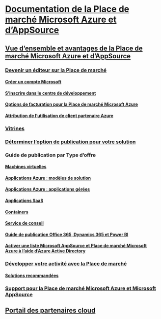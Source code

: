 # <a name="azure-marketplace-and-appsource-documentationindexmd"></a>[Documentation de la Place de marché Microsoft Azure et d’AppSource](index.md)  

## <a name="azure-marketplace-and-appsource-overview-and-benefitsmarketplace-publishers-guidemd"></a>[Vue d’ensemble et avantages de la Place de marché Microsoft Azure et d’AppSource](./marketplace-publishers-guide.md)  

### <a name="become-a-publisher-on-the-marketplacebecome-publishermd"></a>[Devenir un éditeur sur la Place de marché](./become-publisher.md)  
#### <a name="create-a-microsoft-accountguidelinesmd"></a>[Créer un compte Microsoft](./guidelines.md)
#### <a name="register-in-dev-centerregister-dev-centermd"></a>[S’inscrire dans le centre de développement](./register-dev-center.md) 
#### <a name="billing-options-for-azure-marketplacebilling-options-azure-marketplacemd"></a>[Options de facturation pour la Place de marché Microsoft Azure](./billing-options-azure-marketplace.md)  
#### <a name="azure-partner-customer-usage-attributionazure-partner-customer-usage-attributionmd"></a>[Attribution de l’utilisation de client partenaire Azure](./azure-partner-customer-usage-attribution.md)

### <a name="storefrontscomparing-appsource-azure-marketplacemd"></a>[Vitrines](./comparing-appsource-azure-marketplace.md)  

### <a name="determine-the-publishing-option-for-your-solutiondetermine-your-listing-typemd"></a>[Déterminer l’option de publication pour votre solution](./determine-your-listing-type.md)  

### <a name="publishing-guide-by-offer-type"></a>Guide de publication par Type d’offre 
#### <a name="virtual-machinesmarketplace-virtual-machinesmd"></a>[Machines virtuelles](./marketplace-virtual-machines.md)
#### <a name="azure-applications-solution-templatesmarketplace-solution-templatesmd"></a>[Applications Azure : modèles de solution](./marketplace-solution-templates.md)
#### <a name="azure-applications-managed-applicationsmarketplace-managed-appsmd"></a>[Applications Azure : applications gérées](./marketplace-managed-apps.md)
#### <a name="saas-appsmarketplace-saas-applications-technical-publishing-guidemd"></a>[Applications SaaS](./marketplace-saas-applications-technical-publishing-guide.md) 
#### <a name="containersmarketplace-containersmd"></a>[Containers](./marketplace-containers.md)
#### <a name="consulting-serviceconsulting-servicesmd"></a>[Service de conseil](./consulting-services.md)  
#### <a name="office-365-dynamics-365-and-power-bi-publishing-guideappsource-offer-publishing-guidemd"></a>[Guide de publication Office 365, Dynamics 365 et Power BI](./appsource-offer-publishing-guide.md)
#### <a name="enable-a-microsoft-appsource-and-azure-marketplace-listing-by-using-azure-active-directoryenable-appsource-marketplace-using-azure-admd"></a>[Activer une liste Microsoft AppSource et Place de marché Microsoft Azure à l’aide d’Azure Active Directory](./enable-appsource-marketplace-using-azure-ad.md)

### <a name="grow-your-business-through-marketplacegrow-your-business-with-azure-marketplacemd"></a>[Développer votre activité avec la Place de marché](./grow-your-business-with-azure-marketplace.md)  
#### <a name="preferred-solutionspreferred-solutionsmd"></a>[Solutions recommandées](./preferred-solutions.md) 

### <a name="support-for-azure-marketplace-and-appsourcesupport-azure-marketplacemd"></a>[Support pour la Place de marché Microsoft Azure et Microsoft AppSource](./support-azure-marketplace.md)  

## <a name="cloud-partner-portalcloud-partner-portalcloud-partner-portal-what-is-the-cloud-partner-portalmd"></a>[Portail des partenaires cloud](./cloud-partner-portal/cloud-partner-portal-what-is-the-cloud-partner-portal.md)  
